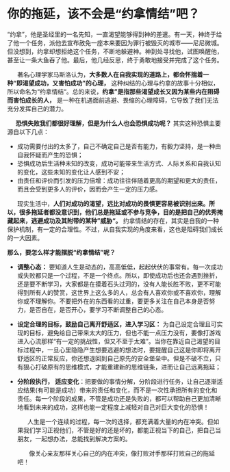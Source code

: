 # 你的拖延，该不会是“约拿情结”吧？

   “约拿”，他是圣经里的一名先知，一直渴望能够得到神的差遣。有一天，神终于给了他一个任务，派他去宣布赦免一座本来要因为罪行被毁灭的城市——尼尼微城。但没想到，约拿却想拒绝这个任务，不断地躲避神。神到处寻找他，试图唤醒他，甚至让一条大鱼吞了他。最后，他几经反思，终于勇敢地接受并完成了这个任务。

      著名心理学家马斯洛认为，**大多数人在自我实现的道路上，都会怀揣着一种“即渴望成功，又害怕成功”的心理，** 这种纠结的心理与约拿的故事十分相似，所以命名为“约拿情结“。总的来说，**约拿”是指那些渴望成长又因为某些内在阻碍而害怕成长的人，** 是一种在机遇面前逃避、畏缩的心理障碍，它导致了我们无法充分发挥自己的潜力。

     **恐惧失败我们都很好理解，但是为什么人也会恐惧成功呢？** 其实这种恐惧主要源自以下几点：

-   成功需要付出的太多了，自己不确定自己是否有能力，有毅力坚持，是一种由自我怀疑而产生的恐惧；
-   恐惧成功后生活种未知的改变，成功可能带来生活方式、人际关系和自我认知的变化，这些未知的变化让人感到不安；
-   由责任和评价而引发的压力倍增：成功往往伴随着更高的期望和更大的责任，而且会受到更多人的评价，因而会产生一定的压力感。

      现实生活中，**人们对成功的渴望，远比对成功的畏惧更容易被识别出来。所以，很多拖延者都没意识到，他们总是拖延或不参与竞争，目的是把自己的优秀掩藏起来，逃避成功及其附带的某种”威胁“。** 约拿情结的存在，其实是自我的一种保护机制，有一定的合理性。不过，从自我实现的角度来看，这也是阻碍我们成长的一大因素。

  


**那么，要怎么样才能摆脱“约拿情结”呢？**

-   **调整心态：** 要知道人生是动态的，高高低低，起起伏伏的事常有。每一次成功或失败都只是一个过程，不是一个终点。所以，即使成功后也还会遇到挫折，还是要不断学习，大家都是在摸着石头过河的，没有人能长胜不败，更不可能得到所有人的赞赏，这世界上这么多的人，总会有人喜欢你或不喜欢你，理解你或不理解你。不要把外在的东西看的过重，要更多关注在自己本身是否努力，是否自在，是否开心，要学习不断调整自己的心态。

-   **设定合理的目标，鼓励自己离开舒适区，进入学习区：** 为自己设定合理且可实现的目标，避免给自己带来太大的压力，但也不能一点压力没有，要像打游戏进入心流那样“有一定的挑战性，但又不至于太难”。当你在靠近自己渴望的目标过程中，一旦心里隐隐产生想要逃避的想法时，要提醒自己这是你即将离开舒适区的正常反应，你还想退回到自己原先的安全堡垒中。但是不破不立，只有狠心打破原有的思维模式，才能重建新的思维链条，进而让自己远离拖延；

-   **分阶段执行，** **适应变化**：把要做的事情分解，分阶段进行任务，让自己逐渐适应结果(有可能是成功）带来的责任和变化，而不是一次性承担所有的变化和责任。每一个阶段的成果，不管是成功还是失败的，都可以帮助自己更加清晰地看到未来的成功，这样也能一定程度上减轻对自己对巨大变化的恐惧！

          人生是一个连续的过程，每一次的选择，都充满着大量的内在冲突。但如果我们学习正视他们，不管是好的还是坏的，都能正视当下的自己，把自己当朋友，一起想办法，总能找到解决方案的。

           像关心亲友那样关心自己的内在冲突，像打败对手那样打败自己的拖延吧！
